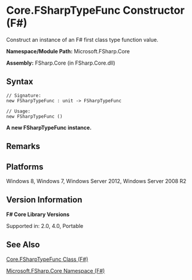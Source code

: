 # Core.FSharpTypeFunc Constructor (F#)

Construct an instance of an F# first class type function value.

**Namespace/Module Path:** Microsoft.FSharp.Core

**Assembly:** FSharp.Core (in FSharp.Core.dll)


## Syntax

```
// Signature:
new FSharpTypeFunc : unit -> FSharpTypeFunc

// Usage:
new FSharpTypeFunc ()
```
**A new FSharpTypeFunc instance.**
## Remarks

## Platforms
Windows 8, Windows 7, Windows Server 2012, Windows Server 2008 R2


## Version Information
**F# Core Library Versions**

Supported in: 2.0, 4.0, Portable




## See Also
[Core.FSharpTypeFunc Class &#40;F&#35;&#41;](Core.FSharpTypeFunc+Class+%28FSharp%29.md)

[Microsoft.FSharp.Core Namespace &#40;F&#35;&#41;](Microsoft.FSharp.Core+Namespace+%28FSharp%29.md)

